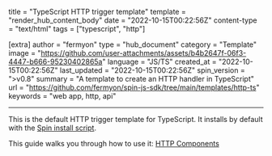 title = "TypeScript HTTP trigger template"
template = "render_hub_content_body"
date = "2022-10-15T00:22:56Z"
content-type = "text/html"
tags = ["typescript", "http"]

[extra]
author = "fermyon"
type = "hub_document"
category = "Template"
image = "https://github.com/user-attachments/assets/b4b2647f-06f3-4447-b666-95230402865a"
language = "JS/TS"
created_at = "2022-10-15T00:22:56Z"
last_updated = "2022-10-15T00:22:56Z"
spin_version = ">v0.8"
summary =  "A template to create an HTTP handler in TypeScript"
url = "https://github.com/fermyon/spin-js-sdk/tree/main/templates/http-ts"
keywords = "web app, http, api"

---

This is the default HTTP trigger template for TypeScript. It installs by default with the [Spin install script](../../spin/install#installing-spin).

This guide walks you through how to use it: [HTTP Components](../../spin/javascript-components#http-components)